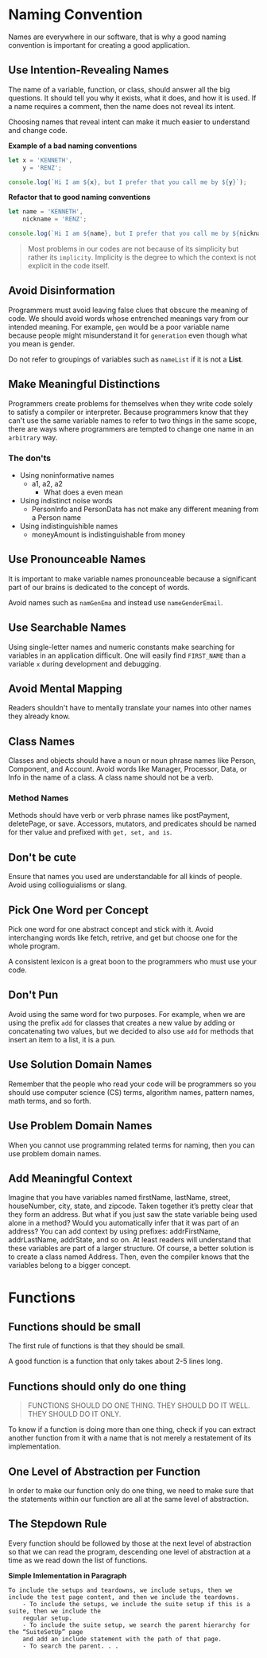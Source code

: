 # Naming Convention

Names are everywhere in our software, that is why a good naming convention is important for creating a good application.

## Use Intention-Revealing Names

The name of a variable, function, or class, should answer all the big questions. It should tell you why it exists, what it does, and how it is used. If a name requires a comment, then the name does not reveal its intent.

Choosing names that reveal intent can make it much easier to understand and change code.

**Example of a bad naming conventions**

```javascript
let x = 'KENNETH',
    y = 'RENZ';

console.log(`Hi I am ${x}, but I prefer that you call me by ${y}`);
```

**Refactor that to good naming conventions**

```javascript
let name = 'KENNETH',
    nickname = 'RENZ';

console.log(`Hi I am ${name}, but I prefer that you call me by ${nickname}`);
```

> Most problems in our codes are not because of its simplicity but rather its `implicity`. Implicity is the degree to which the context is not explicit in the code itself.

## Avoid Disinformation

Programmers must avoid leaving false clues that obscure the meaning of code. We should avoid words whose entrenched meanings vary from our intended meaning. For example, `gen` would be a poor variable name because people might misunderstand it for `generation` even though what you mean is gender.

Do not refer to groupings of variables such as `nameList` if it is not a **List**.

## Make Meaningful Distinctions

Programmers create problems for themselves when they write code solely to satisfy a compiler or interpreter. Because programmers know that they can't use the same variable names to refer to two things in the same scope, there are ways where programmers are tempted to change one name in an `arbitrary` way.

### The don'ts

-   Using noninformative names
    -   a1, a2, a2
        -   What does a even mean
-   Using indistinct noise words
    -   PersonInfo and PersonData has not make any different meaning from a Person name
-   Using indistinguishible names
    -   moneyAmount is indistinguishable from money

## Use Pronounceable Names

It is important to make variable names pronounceable because a significant part of our brains is dedicated to the concept of words.

Avoid names such as `namGenEma` and instead use `nameGenderEmail`.

## Use Searchable Names

Using single-letter names and numeric constants make searching for variables in an application difficult. One will easily find `FIRST_NAME` than a variable `x` during development and debugging.

## Avoid Mental Mapping

Readers shouldn't have to mentally translate your names into other names they already know.

## Class Names

Classes and objects should have a noun or noun phrase names like Person, Component, and Account. Avoid words like Manager, Processor, Data, or Info in the name of a class. A class name should not be a verb.

### Method Names

Methods should have verb or verb phrase names like postPayment, deletePage, or save. Accessors, mutators, and predicates should be named for ther value and prefixed with `get, set, and is`.

## Don't be cute

Ensure that names you used are understandable for all kinds of people. Avoid using collioguialisms or slang.

## Pick One Word per Concept

Pick one word for one abstract concept and stick with it. Avoid interchanging words like fetch, retrive, and get but choose one for the whole program.

A consistent lexicon is a great boon to the programmers who must use your code.

## Don't Pun

Avoid using the same word for two purposes. For example, when we are using the prefix `add` for classes that creates a new value by adding or concatenating two values, but we decided to also use `add` for methods that insert an item to a list, it is a pun.

## Use Solution Domain Names

Remember that the people who read your code will be programmers so you should use computer science (CS) terms, algorithm names, pattern names, math terms, and so forth.

## Use Problem Domain Names

When you cannot use programming related terms for naming, then you can use problem domain names.

## Add Meaningful Context

Imagine that you have variables named firstName, lastName, street, houseNumber, city, state, and zipcode. Taken together it’s pretty clear that they form an address. But what if you just saw the state variable being used alone in a method? Would you automatically infer that it was part of an address? You can add context by using prefixes: addrFirstName, addrLastName, addrState, and so on. At least readers will understand that these variables are part of a larger structure. Of course, a better solution is to create a class named Address. Then, even the compiler knows that the variables belong to a bigger concept.

# Functions

## Functions should be small

The first rule of functions is that they should be small.

A good function is a function that only takes about 2-5 lines long.

## Functions should only do one thing

> FUNCTIONS SHOULD DO ONE THING. THEY SHOULD DO IT WELL. THEY SHOULD DO IT ONLY.

To know if a function is doing more than one thing, check if you can extract another function from it with a name that is not merely a restatement of its implementation.

## One Level of Abstraction per Function

In order to make our function only do one thing, we need to make sure that the statements within our function are all at the same level of abstraction.

## The Stepdown Rule

Every function should be followed by those at the next level of abstraction so that we can read the program, descending one level of abstraction at a time as we read down the list of functions.

**Simple Imlementation in Paragraph**

```
To include the setups and teardowns, we include setups, then we include the test page content, and then we include the teardowns.
    - To include the setups, we include the suite setup if this is a suite, then we include the
    regular setup.
    - To include the suite setup, we search the parent hierarchy for the “SuiteSetUp” page
    and add an include statement with the path of that page.
    - To search the parent. . .
```
